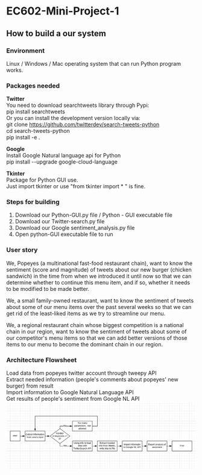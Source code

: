 # EC602-Mini-Project-1     

## How to build a our system        
### Environment   
Linux / Windows / Mac operating system that can run Python program works.      

### Packages needed   
<b> Twitter </b>     
You need to download searchtweets library through Pypi:    
pip install searchtweets               
Or you can install the development version locally via:   
git clone https://github.com/twitterdev/search-tweets-python   
cd search-tweets-python   
pip install -e .     

<b> Google </b>   
Install Google Natural language api for Python       
pip install --upgrade google-cloud-language        

<b> Tkinter </b>   
Package for Python GUI use.   
Just import tkinter or use "from tkinter import * " is fine.

### Steps for building   
1. Download our Python-GUI.py file / Python - GUI executable file       
2. Download our Twitter-search.py file    
3. Download our Google sentiment_analysis.py file   
4. Open python-GUI executable file to run   


### User story   
We, Popeyes (a multinational fast-food restaurant chain), want to know the sentiment (score and magnitude) of tweets about our new burger (chicken sandwich) in the time from when we introduced it until now so that we can determine whether to continue this menu item, and if so, whether it needs to be modified to be made better.

We, a small family-owned restaurant, want to know the sentiment of tweets about some of our menu items over the past several weeks so that we can get rid of the least-liked items as we try to streamline our menu.

We, a regional restaurant chain whose biggest competition is a national chain in our region, want to know the sentiment of tweets about some of our competitor's menu items so that we can add better versions of those items to our menu to become the dominant chain in our region.

### Architecture Flowsheet
Load data from popeyes twitter account through tweepy API    
Extract needed information (people's comments about popeyes' new burger) from result    
Import information to Google Natural Language API   
Get results of people's sentiment from Google NL API     
![Architecture Image](img/FlowChart.PNG )    
  

